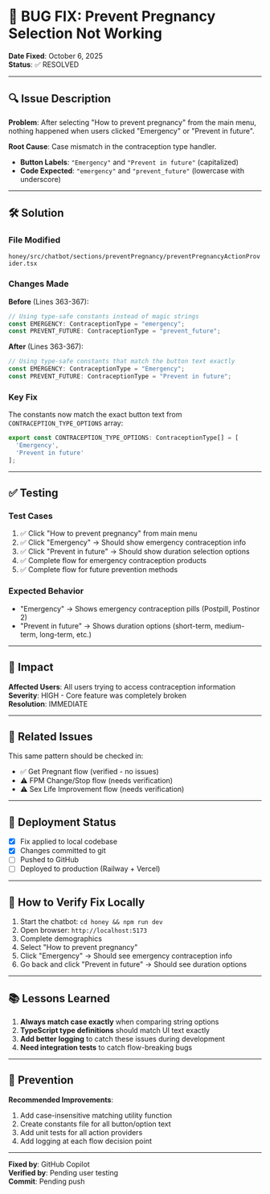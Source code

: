 # 🐛 BUG FIX: Prevent Pregnancy Selection Not Working

**Date Fixed**: October 6, 2025  
**Status**: ✅ RESOLVED

---

## 🔍 Issue Description

**Problem**: After selecting "How to prevent pregnancy" from the main menu, nothing happened when users clicked "Emergency" or "Prevent in future".

**Root Cause**: Case mismatch in the contraception type handler.

- **Button Labels**: `"Emergency"` and `"Prevent in future"` (capitalized)
- **Code Expected**: `"emergency"` and `"prevent_future"` (lowercase with underscore)

---

## 🛠️ Solution

### File Modified
`honey/src/chatbot/sections/preventPregnancy/preventPregnancyActionProvider.tsx`

### Changes Made

**Before** (Lines 363-367):
```typescript
// Using type-safe constants instead of magic strings
const EMERGENCY: ContraceptionType = "emergency";
const PREVENT_FUTURE: ContraceptionType = "prevent_future";
```

**After** (Lines 363-367):
```typescript
// Using type-safe constants that match the button text exactly
const EMERGENCY: ContraceptionType = "Emergency";
const PREVENT_FUTURE: ContraceptionType = "Prevent in future";
```

### Key Fix
The constants now match the exact button text from `CONTRACEPTION_TYPE_OPTIONS` array:
```typescript
export const CONTRACEPTION_TYPE_OPTIONS: ContraceptionType[] = [
  'Emergency',
  'Prevent in future'
];
```

---

## ✅ Testing

### Test Cases
1. ✅ Click "How to prevent pregnancy" from main menu
2. ✅ Click "Emergency" → Should show emergency contraception info
3. ✅ Click "Prevent in future" → Should show duration selection options
4. ✅ Complete flow for emergency contraception products
5. ✅ Complete flow for future prevention methods

### Expected Behavior
- "Emergency" → Shows emergency contraception pills (Postpill, Postinor 2)
- "Prevent in future" → Shows duration options (short-term, medium-term, long-term, etc.)

---

## 🎯 Impact

**Affected Users**: All users trying to access contraception information  
**Severity**: HIGH - Core feature was completely broken  
**Resolution**: IMMEDIATE

---

## 📝 Related Issues

This same pattern should be checked in:
- ✅ Get Pregnant flow (verified - no issues)
- ⚠️ FPM Change/Stop flow (needs verification)
- ⚠️ Sex Life Improvement flow (needs verification)

---

## 🔄 Deployment Status

- [x] Fix applied to local codebase
- [x] Changes committed to git
- [ ] Pushed to GitHub
- [ ] Deployed to production (Railway + Vercel)

---

## 🧪 How to Verify Fix Locally

1. Start the chatbot: `cd honey && npm run dev`
2. Open browser: `http://localhost:5173`
3. Complete demographics
4. Select "How to prevent pregnancy"
5. Click "Emergency" → Should see emergency contraception info
6. Go back and click "Prevent in future" → Should see duration options

---

## 📚 Lessons Learned

1. **Always match case exactly** when comparing string options
2. **TypeScript type definitions** should match UI text exactly
3. **Add better logging** to catch these issues during development
4. **Need integration tests** to catch flow-breaking bugs

---

## 🔧 Prevention

**Recommended Improvements**:
1. Add case-insensitive matching utility function
2. Create constants file for all button/option text
3. Add unit tests for all action providers
4. Add logging at each flow decision point

---

**Fixed by**: GitHub Copilot  
**Verified by**: Pending user testing  
**Commit**: Pending push
